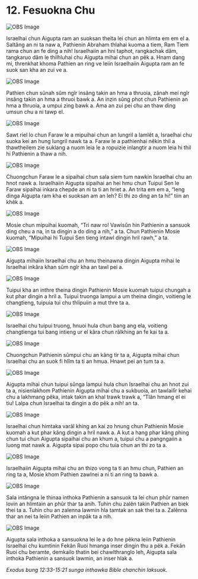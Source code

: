 # 12. Fesuokna Chu

![OBS Image](https://cdn.door43.org/obs/jpg/360px/obs-en-12-01.jpg)

Israelhai chun Aigupta ram an suoksan theita lei chun an hlimta em em el a. Saltâng an ni ta naw a, Pathienin Abraham thlahai kuoma a tiem, Ram Tiem rama chun an fe ding a nih! Israelhaiin an hni taphot, rangkachak dâm, tangkaruo dâm le thilhluhai chu Aigupta mihai chun an pêk a. Hnam dang mi, threnkhat khoma Pathien an ring ve leiin Israelhaiin Aigupta ram an fe suok san kha an zui ve a.

![OBS Image](https://cdn.door43.org/obs/jpg/360px/obs-en-12-02.jpg)

Pathien chun sûnah sûm ngîr insâng takin an hma a thruoia, zânah mei ngîr insâng takin an hma a thruoi bawk a. An inzin sûng phot chun Pathienin an hma a thruoia, a umpui zing bawk a. Ama an zui pei chu an thaw ding umsun chu a ni tawp el.

![OBS Image](https://cdn.door43.org/obs/jpg/360px/obs-en-12-03.jpg)

Sawt riel lo chun Faraw le a mipuihai chun an lungril a lamlêt a, Israelhai chu suoka kei an hung lungril nawk ta a. Faraw le a pathienhai nêkin thil a thawtheilem zie suklang a nuom leia le a ropuizie inlangtir a nuom leia hi thil hi Pathienin a thaw a nih.

![OBS Image](https://cdn.door43.org/obs/jpg/360px/obs-en-12-04.jpg)

Chuongchun Faraw le a sipaihai chun sala siem tum nawkin Israelhai chu an hnot nawk a. Israelhaiin Aigupta sipaihai an hei hmu chun Tuipui Sen le Faraw sipaihai inkara chepde an ni ta ti an hriet a. An trita em em a, “Ieng dinga Aigupta ram kha ei suoksan am an leh? Ei thi zo ding an ta hi!” tiin an khêk a.

![OBS Image](https://cdn.door43.org/obs/jpg/360px/obs-en-12-05.jpg)

Mosie chun mipuihai kuomah, “Tri naw ro! Vawisûn hin Pathienin a sansuok ding cheu a na, in ta dingin a do ding a nih,” a ta. Chun Pathienin Mosie kuomah, “Mipuihai hi Tuipui Sen tieng intawl dingin hril rawh,” a ta.

![OBS Image](https://cdn.door43.org/obs/jpg/360px/obs-en-12-06.jpg)

Aigupta mihaiin Israelhai chu an hmu theinawna dingin Aigupta mihai le Israelhai inkâra khan sûm ngîr kha an tawl pei a.

![OBS Image](https://cdn.door43.org/obs/jpg/360px/obs-en-12-07.jpg)

Tuipui kha an inthre theina dingin Pathienin Mosie kuomah tuipui chungah a kut phar dingin a hril a. Tuipui truonga lampui a um theina dingin, voitieng le changtieng, tuipuia tui chu thlipuiin a mut thre ta a.

![OBS Image](https://cdn.door43.org/obs/jpg/360px/obs-en-12-08.jpg)

Israelhai chu tuipui truong, hnuoi hula chun bang ang ela, voitieng changtienga tui bang intieng ur el kâra chun râlkhing an fe kai ta a.

![OBS Image](https://cdn.door43.org/obs/jpg/360px/obs-en-12-09.jpg)

Chuongchun Pathienin sûmpui chu an kâng tir ta a, Aigupta mihai chun Israelhai chu an suok fi hlîm ta ti an hmua. Hnawt pei an tum ta a.

![OBS Image](https://cdn.door43.org/obs/jpg/360px/obs-en-12-10.jpg)

Aigupta mihai chun tuipui sûnga lampui hula chun Israelhai chu an hnot zui ta a, nisienlakhom Pathienin Aigupta mihai chu a sukbuoia, an tawlailîr kehai chu a lakhmang pêka, intak takin an khal trawk trawk a, “Tlân hmang el ei tiu! Lalpa chun Israelhai ta dingin a do pêk a nih! an ta.

![OBS Image](https://cdn.door43.org/obs/jpg/360px/obs-en-12-11.jpg)

Israelhai chun himtaka varâl khing an kai zo hnung chun Pathienin Mosie kuomah a kut phar kâng dingin a hril nawk a. A kut a hang phar kâng phing chun tui chun Aigupta sipaihai chu an khum a, tuipui chu a pangngaiin a luong mat nawk a. Aigupta sipai popo chu tuia chun an thi zo ta a.

![OBS Image](https://cdn.door43.org/obs/jpg/360px/obs-en-12-12.jpg)

Israelhaiin Aigupta mihai chu an thizo vong ta ti an hmu chun, Pathien an ring ta a, Mosie khom Pathien zawlnei a ni ti an ring ta bawk a.

![OBS Image](https://cdn.door43.org/obs/jpg/360px/obs-en-12-13.jpg)

Sala intângna le thinaa inthoka Pathienin a sansuok ta lei chun phûr namen lovin an hlimtain an phûr thar ta anih. Tuhin chu zalên takin Pathien an biek thei ta a. Tuhin chu an zalenna lawmin hla tamtak an sak thei ta a. Zalênna thar an nei ta leiin Pathien an inpâk ta a nih.

![OBS Image](https://cdn.door43.org/obs/jpg/360px/obs-en-12-14.jpg)

Aigupta sala inthoka a sansuokna lei le a do hne pêkna leiin Pathienin Israelhai chu kumtinin Fekân Ruoi hmanga inser dingin thu a pêk a. Fekân Ruoi chu beramte, demkailo thatin bei chawlthranglo leh, Aigupta sala inthoka Pathienin a sansuok lawmin, an inser hlak a.

_Exodus bung 12:33-15:21 sunga inthawka Bible chanchin laksuok._